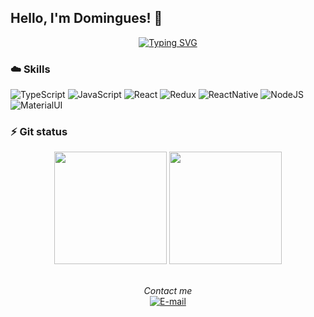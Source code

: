 ## Hello, I'm Domingues! 👋 
<div align="center">

[![Typing SVG](https://readme-typing-svg.herokuapp.com?font=ubuntu&size=26&color=1EF718&center=true&width=850&height=60&lines=Hello%2C+friend!+%3DD;My+name+is+Thales+a.k.a.+%22Domingues%22.;+Im+from+Brazil+and+currently+working+as+Software+Engineer+(Front-end).+)](https://git.io/typing-svg)
</div>

### :cloud: Skills
![TypeScript](https://img.shields.io/badge/TypeScript-007ACC?style=for-the-badge&logo=typescript&logoColor=white) ![JavaScript](https://img.shields.io/badge/JavaScript-F7DF1E?style=for-the-badge&logo=javascript&logoColor=black) ![React](https://img.shields.io/badge/React-20232A?style=for-the-badge&logo=react&logoColor=61DAFB) ![Redux](https://img.shields.io/badge/Redux-593D88?style=for-the-badge&logo=redux&logoColor=white) ![ReactNative](https://img.shields.io/badge/React_Native-20232A?style=for-the-badge&logo=react&logoColor=61DAFB) ![NodeJS](https://img.shields.io/badge/Node.js-43853D?style=for-the-badge&logo=node.js&logoColor=white) ![MaterialUI](https://img.shields.io/badge/Material--UI-0081CB?style=for-the-badge&logo=material-ui&logoColor=white)

### ⚡ Git status
<div align="center">
<img height="180em" src="http://github-readme-streak-stats.herokuapp.com/?user=thdomingues-dev&theme=transparent&fire=16DD00&ring=DD7008&currStreakLabel=DD7008&currStreakNum=16DD00&sideNums=16DD00&sideLabels=DD7008&stroke=DDDDDD22" />
<img height="180em" src="https://github-readme-stats.vercel.app/api/top-langs/?username=thdomingues-dev&layout=compact&langs_count=7&theme=transparent"/>
</div>

<br />
<!--
[![Linkedin](https://img.shields.io/badge/-LinkedIn-blue?style=flat-square&logo=Linkedin&logoColor=white&link=https://www.linkedin.com/in/thales-domingues/)](https://www.linkedin.com/in/thales-domingues/)
-->

<div align="center" display="flex">
  
_Contact me_
<br />
[![E-mail](https://img.shields.io/badge/-E--mail-red?style=flat-square&logo=Mail.Ru&logoColor=white)](mailto:thdomingues.dev@gmail.com)
</div>

<!--
**thdomingues-dev/thdomingues-dev** is a ✨ _special_ ✨ repository because its `README.md` (this file) appears on your GitHub profile.

Here are some ideas to get you started:

- 🔭 I’m currently working on ...
- 🌱 I’m currently learning ...
- 👯 I’m looking to collaborate on ...
- 🤔 I’m looking for help with ...
- 💬 Ask me about ...
- 📫 How to reach me: ...
- 😄 Pronouns: ...
- ⚡ Fun fact: ...
-->
